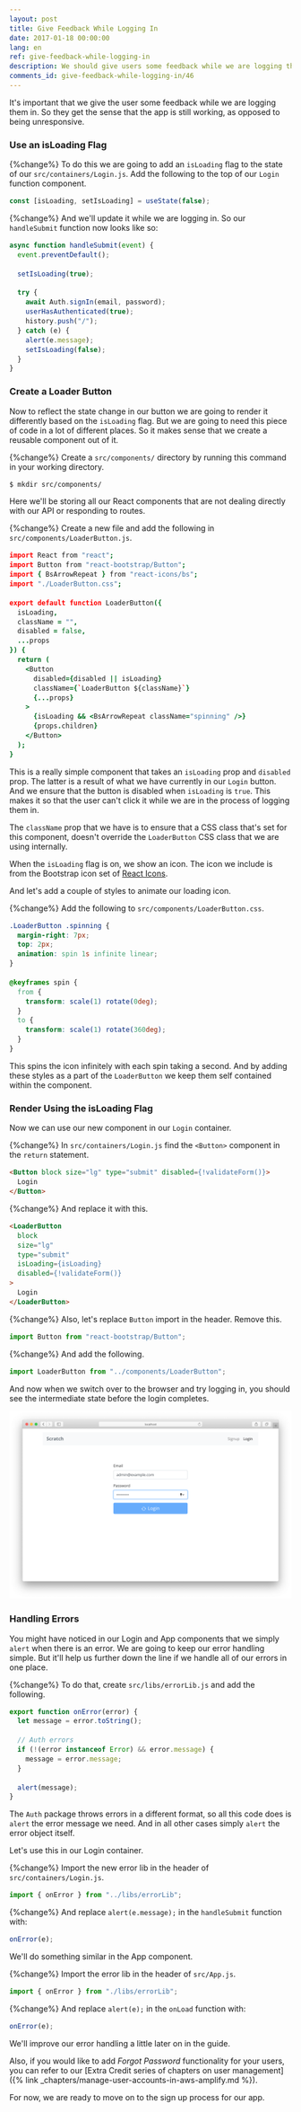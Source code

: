 ```yaml
---
layout: post
title: Give Feedback While Logging In
date: 2017-01-18 00:00:00
lang: en
ref: give-feedback-while-logging-in
description: We should give users some feedback while we are logging them in to our React.js app. To do so we are going to create a component that animates a Glyphicon refresh icon inside a React-Bootstrap Button component. We’ll do the animation while the log in call is in progress. We'll also add some basic error handling to our app.
comments_id: give-feedback-while-logging-in/46
---
```


It's important that we give the user some feedback while we are logging them in. So they get the sense that the app is still working, as opposed to being unresponsive.

### Use an isLoading Flag

{%change%} To do this we are going to add an `isLoading` flag to the state of our `src/containers/Login.js`. Add the following to the top of our `Login` function component.

``` javascript
const [isLoading, setIsLoading] = useState(false);
```

{%change%} And we'll update it while we are logging in. So our `handleSubmit` function now looks like so:

``` javascript
async function handleSubmit(event) {
  event.preventDefault();

  setIsLoading(true);

  try {
    await Auth.signIn(email, password);
    userHasAuthenticated(true);
    history.push("/");
  } catch (e) {
    alert(e.message);
    setIsLoading(false);
  }
}
```

### Create a Loader Button

Now to reflect the state change in our button we are going to render it differently based on the `isLoading` flag. But we are going to need this piece of code in a lot of different places. So it makes sense that we create a reusable component out of it.

{%change%} Create a `src/components/` directory by running this command in your working directory.

``` bash
$ mkdir src/components/
```

Here we'll be storing all our React components that are not dealing directly with our API or responding to routes.

{%change%} Create a new file and add the following in `src/components/LoaderButton.js`.

``` coffee
import React from "react";
import Button from "react-bootstrap/Button";
import { BsArrowRepeat } from "react-icons/bs";
import "./LoaderButton.css";

export default function LoaderButton({
  isLoading,
  className = "",
  disabled = false,
  ...props
}) {
  return (
    <Button
      disabled={disabled || isLoading}
      className={`LoaderButton ${className}`}
      {...props}
    >
      {isLoading && <BsArrowRepeat className="spinning" />}
      {props.children}
    </Button>
  );
}
```

This is a really simple component that takes an `isLoading` prop and `disabled` prop. The latter is a result of what we have currently in our `Login` button. And we ensure that the button is disabled when `isLoading` is `true`. This makes it so that the user can't click it while we are in the process of logging them in.

The `className` prop that we have is to ensure that a CSS class that's set for this component, doesn't override the `LoaderButton` CSS class that we are using internally.

When the `isLoading` flag is on, we show an icon. The icon we include is from the Bootstrap icon set of [React Icons](https://react-icons.github.io/react-icons/icons?name=bs).

And let's add a couple of styles to animate our loading icon.

{%change%} Add the following to `src/components/LoaderButton.css`.

``` css
.LoaderButton .spinning {
  margin-right: 7px;
  top: 2px;
  animation: spin 1s infinite linear;
}

@keyframes spin {
  from {
    transform: scale(1) rotate(0deg);
  }
  to {
    transform: scale(1) rotate(360deg);
  }
}
```

This spins the icon infinitely with each spin taking a second. And by adding these styles as a part of the `LoaderButton` we keep them self contained within the component.

### Render Using the isLoading Flag

Now we can use our new component in our `Login` container.

{%change%} In `src/containers/Login.js` find the `<Button>` component in the `return` statement.

``` html
<Button block size="lg" type="submit" disabled={!validateForm()}>
  Login
</Button>
```

{%change%} And replace it with this.

``` html
<LoaderButton
  block
  size="lg"
  type="submit"
  isLoading={isLoading}
  disabled={!validateForm()}
>
  Login
</LoaderButton>
```

{%change%} Also, let's replace `Button` import in the header. Remove this.

``` javascript
import Button from "react-bootstrap/Button";
```

{%change%} And add the following.

``` javascript
import LoaderButton from "../components/LoaderButton";
```

And now when we switch over to the browser and try logging in, you should see the intermediate state before the login completes.

![Login loading state screenshot](/assets/login-loading-state.png)

### Handling Errors

You might have noticed in our Login and App components that we simply `alert` when there is an error. We are going to keep our error handling simple. But it'll help us further down the line if we handle all of our errors in one place.

{%change%} To do that, create `src/libs/errorLib.js` and add the following.

``` javascript
export function onError(error) {
  let message = error.toString();

  // Auth errors
  if (!(error instanceof Error) && error.message) {
    message = error.message;
  }

  alert(message);
}
```

The `Auth` package throws errors in a different format, so all this code does is `alert` the error message we need. And in all other cases simply `alert` the error object itself.

Let's use this in our Login container.

{%change%} Import the new error lib in the header of `src/containers/Login.js`.

``` javascript
import { onError } from "../libs/errorLib";
```

{%change%} And replace `alert(e.message);` in the `handleSubmit` function with:

``` javascript
onError(e);
```

We'll do something similar in the App component.

{%change%} Import the error lib in the header of `src/App.js`.

``` javascript
import { onError } from "./libs/errorLib";
```

{%change%} And replace `alert(e);` in the `onLoad` function with:

``` javascript
onError(e);
```

We'll improve our error handling a little later on in the guide.

Also, if you would like to add _Forgot Password_ functionality for your users, you can refer to our [Extra Credit series of chapters on user management]({% link _chapters/manage-user-accounts-in-aws-amplify.md %}).

For now, we are ready to move on to the sign up process for our app.
